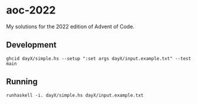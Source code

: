 # aoc-2022
My solutions for the 2022 edition of Advent of Code.

## Development
```
ghcid dayX/simple.hs --setup ":set args dayX/input.example.txt" --test main
```

## Running
```
runhaskell -i. dayX/simple.hs dayX/input.example.txt
```
